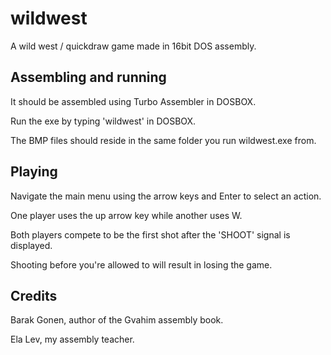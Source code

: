 # wildwest
A wild west / quickdraw game made in 16bit DOS assembly.

## Assembling and running
It should be assembled using Turbo Assembler in DOSBOX.

Run the exe by typing 'wildwest' in DOSBOX.

The BMP files should reside in the same folder you run wildwest.exe from.


## Playing
Navigate the main menu using the arrow keys and Enter to select an action.

One player uses the up arrow key while another uses W.

Both players compete to be the first shot after the 'SHOOT' signal is displayed.

Shooting before you're allowed to will result in losing the game.


## Credits
Barak Gonen, author of the Gvahim assembly book.

Ela Lev, my assembly teacher.

